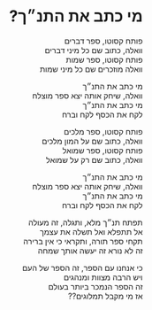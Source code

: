<div dir="rtl">

# מי כתב את התנ״ך?

פותח קסוטו, ספר דברים  
וואלה, כתוב שם כל מיני דברים  
פותח קסוטו, ספר שמות  
וואלה מוזכרים שם כל מיני שמות  

מי כתב את התנ״ך  
וואלה, שיחק אותה יצא ספר מוצלח  
מי כתב את התנ״ך  
לקח את הכסף לקח וברח  

פותח קסוטו, ספר מלכים  
וואלה, כתוב שם על המון מלכים  
פותח קסוטו, ספר שמואל  
וואלה, כתוב שם רק על שמואל  

מי כתב את התנ״ך  
וואלה, שיחק אותה יצא ספר מוצלח  
מי כתב את התנ״ך  
לקח את הכסף לקח וברח  

תפתח תנ״ך מלא, ותגלה, זה מעולה  
אל תתפלא ואל תשלה את עצמך  
תקחי ספר תורה, ותקראי כי אין ברירה  
זה לא נורא זה יעשה אותך שמחה  

כי אנחנו עם הספר, זה הספר של העם  
ויש הרבה מצוות ומנהגים  
זה הספר הנמכר ביותר בעולם  
אז מי מקבל תמלוגים??  

